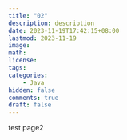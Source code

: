```yaml
---
title: "02"
description: description 
date: 2023-11-19T17:42:15+08:00
lastmod: 2023-11-19
image: 
math: 
license: 
tags:
categories: 
    - Java
hidden: false
comments: true
draft: false
---
```


test page2
